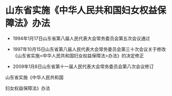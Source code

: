 # 山东省实施《中华人民共和国妇女权益保障法》办法

- 1994年1月17日山东省第八届人民代表大会常务委员会第五次会议通过

- 1997年10月15日山东省第八届人民代表大会常务委员会第三十次会议关于修改《山东省实施<中华人民共和国妇女权益保障法>办法》的决定修正

- 2009年1月8日山东省第十一届人民代表大会常务委员会第八次会议修订

<!-- INFO END -->

山东省实施《中华人民共和国

妇女权益保障法》办法
